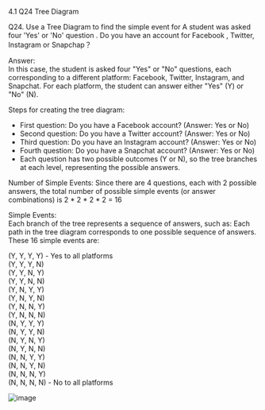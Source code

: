 4.1 Q24 Tree Diagram

Q24. Use a Tree Diagram to find the simple event for A student was asked four 'Yes' or 'No' question . Do you have an account for Facebook , Twitter, Instagram or Snapchap？

Answer:  
In this case, the student is asked four "Yes" or "No" questions, each corresponding to a different platform: Facebook, Twitter, Instagram, and Snapchat. For each platform, the student can answer either "Yes" (Y) or "No" (N).

Steps for creating the tree diagram:
- First question: Do you have a Facebook account? (Answer: Yes or No)  
- Second question: Do you have a Twitter account? (Answer: Yes or No)  
- Third question: Do you have an Instagram account? (Answer: Yes or No)  
- Fourth question: Do you have a Snapchat account? (Answer: Yes or No)  
- Each question has two possible outcomes (Y or N), so the tree branches at each level, representing the possible answers.

Number of Simple Events:
Since there are 4 questions, each with 2 possible answers, the total number of possible simple events (or answer combinations) is 
2 * 2 * 2 * 2 = 16

Simple Events:  
Each branch of the tree represents a sequence of answers, such as:
Each path in the tree diagram corresponds to one possible sequence of answers. These 16 simple events are:

(Y, Y, Y, Y) - Yes to all platforms  
(Y, Y, Y, N)  
(Y, Y, N, Y)  
(Y, Y, N, N)  
(Y, N, Y, Y)  
(Y, N, Y, N)  
(Y, N, N, Y)  
(Y, N, N, N)  
(N, Y, Y, Y)  
(N, Y, Y, N)  
(N, Y, N, Y)  
(N, Y, N, N)  
(N, N, Y, Y)  
(N, N, Y, N)  
(N, N, N, Y)  
(N, N, N, N) - No to all platforms  

![image](https://github.com/user-attachments/assets/9abde506-e086-4661-95a6-2408824f3434)

